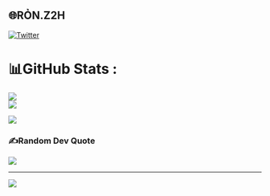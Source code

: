 
## 🌐RỎN.Z2H
[![Twitter](https://img.shields.io/badge/Twitter-%231DA1F2.svg?logo=Twitter&logoColor=white)](https://twitter.com/https://x.com/Trend_Ron) 

# 📊GitHub Stats :
![](https://github-readme-streak-stats.herokuapp.com/?user=phuctranduy2&theme=radical&hide_border=false)<br/>
![](https://github-readme-stats.vercel.app/api?username=phuctranduy2&theme=radical&hide_border=false&include_all_commits=false&count_private=false)<br/>

![](https://github-readme-stats.vercel.app/api/top-langs/?username=phuctranduy2&theme=radical&hide_border=false&include_all_commits=false&count_private=false&layout=compact)


### ✍️Random Dev Quote
![](https://quotes-github-readme.vercel.app/api?type=horizontal&theme=radical)


---
[![](https://visitcount.itsvg.in/api?id=phuctranduy2&icon=0&color=0)](https://visitcount.itsvg.in)
